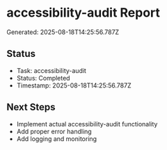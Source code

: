 # accessibility-audit Report

Generated: 2025-08-18T14:25:56.787Z

## Status
- Task: accessibility-audit
- Status: Completed
- Timestamp: 2025-08-18T14:25:56.787Z

## Next Steps
- Implement actual accessibility-audit functionality
- Add proper error handling
- Add logging and monitoring
